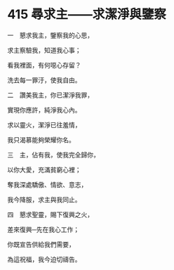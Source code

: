 # 415 尋求主——求潔淨與鑒察

一　懇求我主，鑒察我的心思，

求主察驗我，知道我心事；

看我裡面，有何噁心存留？

洗去每一罪汙，使我自由。

二　讚美我主，你已潔淨我罪，

實現你應許，純淨我心內。

求以靈火，潔淨已往羞情，

我只渴慕能夠榮耀你名。

三　主，佔有我，使我完全歸你，

以你大愛，充滿貧窮心裡；

奪我深處驕傲、情欲、意志，

我今降服，求主與我同止。

四　懇求聖靈，賜下復興之火，

差來復興─先在我心工作；

你既宣告供給我們需要，

為這祝福，我今迫切禱告。

